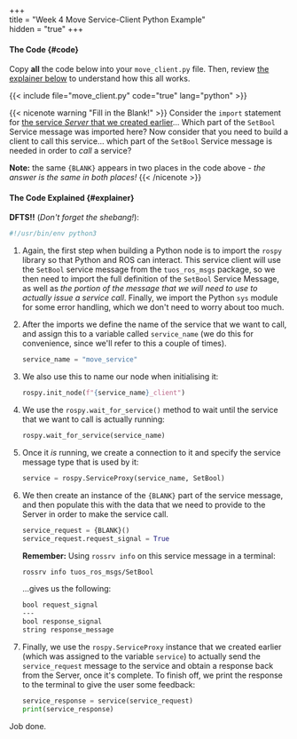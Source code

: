 +++  
title = "Week 4 Move Service-Client Python Example"  
hidden = "true"
+++

#### The Code {#code}

Copy **all** the code below into your `move_client.py` file.  Then, review [the explainer below](#explainer) to understand how this all works.

{{< include file="move_client.py" code="true" lang="python" >}}

{{< nicenote warning "Fill in the Blank!" >}}
Consider the `import` statement for [the service *Server* that we created earlier](../move_server)... Which part of the `SetBool` Service message was imported here? Now consider that you need to build a client to call this service... which part of the `SetBool` Service message is needed in order to *call* a service? 

**Note:** the same `{BLANK}` appears in two places in the code above - *the answer is the same in both places!*
{{< /nicenote >}}

#### The Code Explained {#explainer}

**DFTS!!** (*Don't forget the shebang!*):
```python
#!/usr/bin/env python3
```

1. Again, the first step when building a Python node is to import the `rospy` library so that Python and ROS can interact. This service client will use the `SetBool` service message from the `tuos_ros_msgs` package, so we then need to import the full definition of the `SetBool` Service Message, as well as *the portion of the message that we will need to use to actually issue a service call*. Finally, we import the Python `sys` module for some error handling, which we don't need to worry about too much.

1. After the imports we define the name of the service that we want to call, and assign this to a variable called `service_name` (we do this for convenience, since we'll refer to this a couple of times). 

    ```python
    service_name = "move_service"
    ```

1. We also use this to name our node when initialising it:

    ```python
    rospy.init_node(f"{service_name}_client")
    ```

1. We use the `rospy.wait_for_service()` method to wait until the service that we want to call is actually running:

    ```python
    rospy.wait_for_service(service_name)
    ```

1. Once it *is* running, we create a connection to it and specify the service message type that is used by it:

    ```python
    service = rospy.ServiceProxy(service_name, SetBool)
    ```

1. We then create an instance of the `{BLANK}` part of the service message, and then populate this with the data that we need to provide to the Server in order to make the service call.

    ```python
    service_request = {BLANK}()
    service_request.request_signal = True
    ```

    **Remember:** Using `rossrv info` on this service message in a terminal:

    ```bash
    rossrv info tuos_ros_msgs/SetBool
    ```
    ...gives us the following:
    ```txt
    bool request_signal
    ---
    bool response_signal
    string response_message
    ```

1. Finally, we use the `rospy.ServiceProxy` instance that we created earlier (which was assigned to the variable `service`) to actually send the `service_request` message to the service and obtain a response back from the Server, once it's complete. To finish off, we print the response to the terminal to give the user some feedback:

    ```python
    service_response = service(service_request)
    print(service_response)
    ```

Job done.
